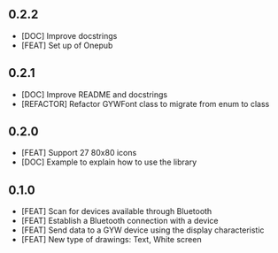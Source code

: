 ## 0.2.2
* [DOC] Improve docstrings
* [FEAT] Set up of Onepub

## 0.2.1
* [DOC] Improve README and docstrings
* [REFACTOR] Refactor GYWFont class to migrate from enum to class

## 0.2.0
* [FEAT] Support 27 80x80 icons
* [DOC] Example to explain how to use the library

## 0.1.0
* [FEAT] Scan for devices available through Bluetooth
* [FEAT] Establish a Bluetooth connection with a device
* [FEAT] Send data to a GYW device using the display characteristic
* [FEAT] New type of drawings: Text, White screen
